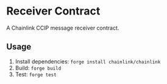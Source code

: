 # Receiver Contract
A Chainlink CCIP message receiver contract.
## Usage
1. Install dependencies: `forge install chainlink/chainlink`
2. Build: `forge build`
3. Test: `forge test`